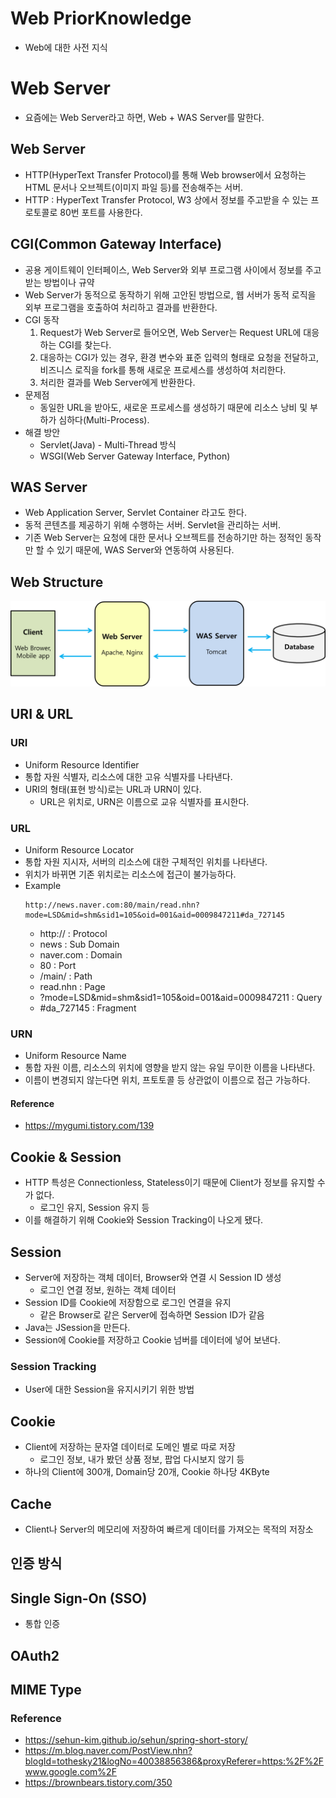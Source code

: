 # Web PriorKnowledge
* Web에 대한 사전 지식

# Web Server
* 요즘에는 Web Server라고 하면, Web + WAS Server를 말한다.

## Web Server
* HTTP(HyperText Transfer Protocol)를 통해 Web browser에서 요청하는 HTML 문서나 오브젝트(이미지 파일 등)를 전송해주는 서버.
* HTTP : HyperText Transfer Protocol, W3 상에서 정보를 주고받을 수 있는 프로토콜로 80번 포트를 사용한다.

## CGI(Common Gateway Interface)
* 공용 게이트웨이 인터페이스, Web Server와 외부 프로그램 사이에서 정보를 주고받는 방법이나 규약
* Web Server가 동적으로 동작하기 위해 고안된 방법으로, 웹 서버가 동적 로직을 외부 프로그램을 호출하여 처리하고 결과를 반환한다.
* CGI 동작
    1) Request가 Web Server로 들어오면, Web Server는 Request URL에 대응하는 CGI를 찾는다.
    2) 대응하는 CGI가 있는 경우, 환경 변수와 표준 입력의 형태로 요청을 전달하고, 비즈니스 로직을 fork를 통해 새로운 프로세스를 생성하여 처리한다.
    3) 처리한 결과를 Web Server에게 반환한다.
* 문제점
    * 동일한 URL을 받아도, 새로운 프로세스를 생성하기 때문에 리소스 낭비 및 부하가 심하다(Multi-Process).
* 해결 방안
    * Servlet(Java) - Multi-Thread 방식
    * WSGI(Web Server Gateway Interface, Python)


## WAS Server
* Web Application Server, Servlet Container 라고도 한다.
* 동적 콘텐츠를 제공하기 위해 수행하는 서버. Servlet을 관리하는 서버.
* 기존 Web Server는 요청에 대한 문서나 오브젝트를 전송하기만 하는 정적인 동작만 할 수 있기 때문에, WAS Server와 연동하여 사용된다.


## Web Structure
![WebStructure](img/WebArchitecture.png)

## URI & URL
### URI
* Uniform Resource Identifier
* 통합 자원 식별자, 리소스에 대한 고유 식별자를 나타낸다.
* URI의 형태(표현 방식)로는 URL과 URN이 있다.
    * URL은 위치로, URN은 이름으로 교유 식별자를 표시한다.

### URL
* Uniform Resource Locator
* 통합 자원 지시자, 서버의 리소스에 대한 구체적인 위치를 나타낸다.
* 위치가 바뀌면 기존 위치로는 리소스에 접근이 불가능하다.
* Example
    ```
    http://news.naver.com:80/main/read.nhn?mode=LSD&mid=shm&sid1=105&oid=001&aid=0009847211#da_727145
    ```
    * http:// : Protocol
    * news : Sub Domain
    * naver.com : Domain
    * 80 : Port
    * /main/ : Path
    * read.nhn : Page
    * ?mode=LSD&mid=shm&sid1=105&oid=001&aid=0009847211 : Query
    * \#da_727145 : Fragment

### URN
* Uniform Resource Name
* 통합 자원 이름, 리소스의 위치에 영향을 받지 않는 유일 무이한 이름을 나타낸다.
* 이름이 변경되지 않는다면 위치, 프토토콜 등 상관없이 이름으로 접근 가능하다.

#### Reference
* https://mygumi.tistory.com/139


## Cookie & Session
* HTTP 특성은 Connectionless, Stateless이기 때문에 Client가 정보를 유지할 수 가 없다.
    * 로그인 유지, Session 유지 등
* 이를 해결하기 위해 Cookie와 Session Tracking이 나오게 됐다.


## Session
* Server에 저장하는 객체 데이터, Browser와 연결 시 Session ID 생성
    * 로그인 연결 정보, 원하는 객체 데이터
* Session ID를 Cookie에 저장함으로 로그인 연결을 유지
    * 같은 Browser로 같은 Server에 접속하면 Session ID가 같음
* Java는 JSession을 만든다.
* Session에 Cookie를 저장하고 Cookie 넘버를 데이터에 넣어 보낸다.

### Session Tracking
* User에 대한 Session을 유지시키기 위한 방법

## Cookie
* Client에 저장하는 문자열 데이터로 도메인 별로 따로 저장
    * 로그인 정보, 내가 봤던 상품 정보, 팝업 다시보지 않기 등
* 하나의 Client에 300개, Domain당 20개, Cookie 하나당 4KByte

## Cache
* Client나 Server의 메모리에 저장하여 빠르게 데이터를 가져오는 목적의 저장소



## 인증 방식
## Single Sign-On (SSO)
* 통합 인증

## OAuth2






## MIME Type





### Reference
* https://sehun-kim.github.io/sehun/spring-short-story/
* https://m.blog.naver.com/PostView.nhn?blogId=tothesky21&logNo=40038856386&proxyReferer=https:%2F%2Fwww.google.com%2F
* https://brownbears.tistory.com/350
